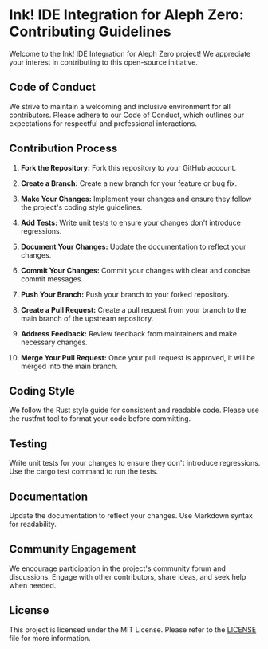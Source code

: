 # Ink! IDE Integration for Aleph Zero: Contributing Guidelines

Welcome to the Ink! IDE Integration for Aleph Zero project! We appreciate your interest in contributing to this open-source initiative.

## Code of Conduct

We strive to maintain a welcoming and inclusive environment for all contributors. Please adhere to our Code of Conduct, which outlines our expectations for respectful and professional interactions.

## Contribution Process

1. **Fork the Repository:** Fork this repository to your GitHub account.

2. **Create a Branch:** Create a new branch for your feature or bug fix.

3. **Make Your Changes:** Implement your changes and ensure they follow the project's coding style guidelines.

4. **Add Tests:** Write unit tests to ensure your changes don't introduce regressions.

5. **Document Your Changes:** Update the documentation to reflect your changes.

6. **Commit Your Changes:** Commit your changes with clear and concise commit messages.

7. **Push Your Branch:** Push your branch to your forked repository.

8. **Create a Pull Request:** Create a pull request from your branch to the main branch of the upstream repository.

9. **Address Feedback:** Review feedback from maintainers and make necessary changes.

10. **Merge Your Pull Request:** Once your pull request is approved, it will be merged into the main branch.

## Coding Style

We follow the Rust style guide for consistent and readable code. Please use the rustfmt tool to format your code before committing.

## Testing

Write unit tests for your changes to ensure they don't introduce regressions. Use the cargo test command to run the tests.

## Documentation

Update the documentation to reflect your changes. Use Markdown syntax for readability.

## Community Engagement

We encourage participation in the project's community forum and discussions. Engage with other contributors, share ideas, and seek help when needed.

## License

This project is licensed under the MIT License. Please refer to the [LICENSE](LICENSE) file for more information.
